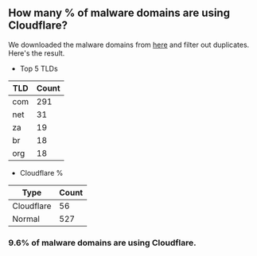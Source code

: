 ## How many % of malware domains are using Cloudflare?


We downloaded the malware domains from [here](https://urlhaus.abuse.ch) and filter out duplicates.
Here's the result.


[//]: # (start replacement)


- Top 5 TLDs

| TLD | Count |
| --- | --- |
| com | 291 |
| net | 31 |
| za | 19 |
| br | 18 |
| org | 18 |


- Cloudflare %

| Type | Count |
| --- | --- |
| Cloudflare | 56 |
| Normal | 527 |


### 9.6% of malware domains are using Cloudflare.